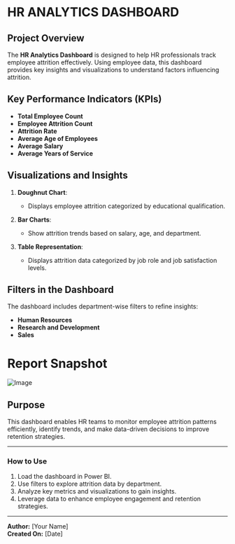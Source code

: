 # HR ANALYTICS DASHBOARD

## Project Overview
The **HR Analytics Dashboard** is designed to help HR professionals track employee attrition effectively. Using employee data, this dashboard provides key insights and visualizations to understand factors influencing attrition.

## Key Performance Indicators (KPIs)
- **Total Employee Count**
- **Employee Attrition Count**
- **Attrition Rate**
- **Average Age of Employees**
- **Average Salary**
- **Average Years of Service**

## Visualizations and Insights
1. **Doughnut Chart**:
   - Displays employee attrition categorized by educational qualification.
   
2. **Bar Charts**:
   - Show attrition trends based on salary, age, and department.
   
3. **Table Representation**:
   - Displays attrition data categorized by job role and job satisfaction levels.

## Filters in the Dashboard
The dashboard includes department-wise filters to refine insights:
- **Human Resources**
- **Research and Development**
- **Sales**


# Report Snapshot

 
![Image](https://github.com/user-attachments/assets/0f258de6-1f32-4ca2-b058-2b81e2a31779)


## Purpose
This dashboard enables HR teams to monitor employee attrition patterns efficiently, identify trends, and make data-driven decisions to improve retention strategies.

---

### How to Use
1. Load the dashboard in Power BI.
2. Use filters to explore attrition data by department.
3. Analyze key metrics and visualizations to gain insights.
4. Leverage data to enhance employee engagement and retention strategies.

---

**Author:** [Your Name]  
**Created On:** [Date]

